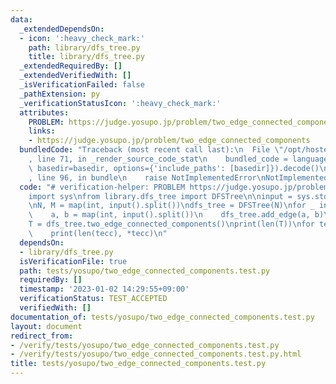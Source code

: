 ```yaml
---
data:
  _extendedDependsOn:
  - icon: ':heavy_check_mark:'
    path: library/dfs_tree.py
    title: library/dfs_tree.py
  _extendedRequiredBy: []
  _extendedVerifiedWith: []
  _isVerificationFailed: false
  _pathExtension: py
  _verificationStatusIcon: ':heavy_check_mark:'
  attributes:
    PROBLEM: https://judge.yosupo.jp/problem/two_edge_connected_components
    links:
    - https://judge.yosupo.jp/problem/two_edge_connected_components
  bundledCode: "Traceback (most recent call last):\n  File \"/opt/hostedtoolcache/PyPy/3.7.13/x64/site-packages/onlinejudge_verify/documentation/build.py\"\
    , line 71, in _render_source_code_stat\n    bundled_code = language.bundle(stat.path,\
    \ basedir=basedir, options={'include_paths': [basedir]}).decode()\n  File \"/opt/hostedtoolcache/PyPy/3.7.13/x64/site-packages/onlinejudge_verify/languages/python.py\"\
    , line 96, in bundle\n    raise NotImplementedError\nNotImplementedError\n"
  code: "# verification-helper: PROBLEM https://judge.yosupo.jp/problem/two_edge_connected_components\n\
    import sys\nfrom library.dfs_tree import DFSTree\n\ninput = sys.stdin.readline\n\
    \nN, M = map(int, input().split())\ndfs_tree = DFSTree(N)\nfor _ in range(M):\n\
    \    a, b = map(int, input().split())\n    dfs_tree.add_edge(a, b)\ndfs_tree.build()\n\
    T = dfs_tree.two_edge_connected_components()\nprint(len(T))\nfor tecc in T:\n\
    \    print(len(tecc), *tecc)\n"
  dependsOn:
  - library/dfs_tree.py
  isVerificationFile: true
  path: tests/yosupo/two_edge_connected_components.test.py
  requiredBy: []
  timestamp: '2023-01-02 14:29:55+09:00'
  verificationStatus: TEST_ACCEPTED
  verifiedWith: []
documentation_of: tests/yosupo/two_edge_connected_components.test.py
layout: document
redirect_from:
- /verify/tests/yosupo/two_edge_connected_components.test.py
- /verify/tests/yosupo/two_edge_connected_components.test.py.html
title: tests/yosupo/two_edge_connected_components.test.py
---
```

